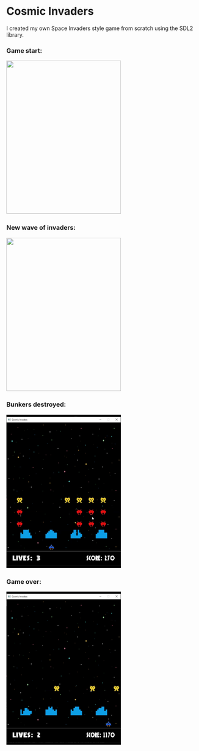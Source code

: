 # Cosmic Invaders

I created my own Space Invaders style game from scratch using the SDL2 library.

### Game start:
<img src="https://github.com/jharbon/CosmicInvaders/blob/master/gifs/game_start.gif" width="300" height="400" />

### New wave of invaders:
<img src="https://github.com/jharbon/CosmicInvaders/blob/master/gifs/new_wave.gif" width="300" height="400" />

### Bunkers destroyed:
<img src="https://github.com/jharbon/CosmicInvaders/blob/master/gifs/bunkers_destroyed.gif" width="300" height="400" />

### Game over:
<img src="https://github.com/jharbon/CosmicInvaders/blob/master/gifs/game_over.gif" width="300" height="400" />
